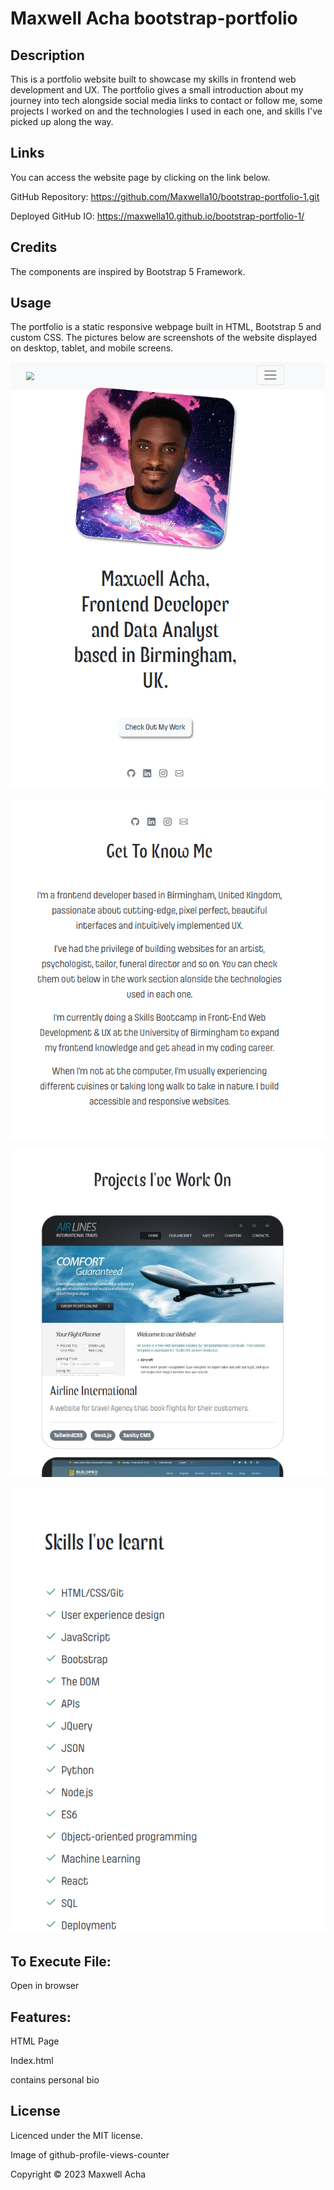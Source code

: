 # Maxwell Acha bootstrap-portfolio

## Description
This is a portfolio website built to showcase my skills in frontend web development and UX. The portfolio gives a small introduction about my journey into tech alongside social media links to contact or follow me, some projects I worked on and the technologies I used in each one, and skills I've picked up along the way.

## Links
You can access the website page by clicking on the link below.

GitHub Repository: https://github.com/Maxwella10/bootstrap-portfolio-1.git

Deployed GitHub IO: https://maxwella10.github.io/bootstrap-portfolio-1/


## Credits
The components are inspired by Bootstrap 5 Framework.

## Usage
The portfolio is a static responsive webpage built in HTML, Bootstrap 5 and custom CSS. The pictures below are screenshots of the website displayed on desktop, tablet, and mobile screens.

![](portfolio-pix1.png)

![](portfolio-pix2.png)

![](portfolio-pix3.png)

![](portfolio-pix4.png)


## To Execute File:

Open in browser

## Features:

HTML Page

Index.html

contains personal bio


## License
Licenced under the MIT license.

Image of github-profile-views-counter

Copyright © 2023 Maxwell Acha

